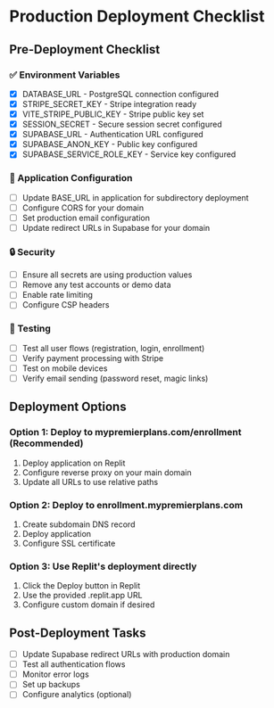 # Production Deployment Checklist

## Pre-Deployment Checklist

### ✅ Environment Variables
- [x] DATABASE_URL - PostgreSQL connection configured
- [x] STRIPE_SECRET_KEY - Stripe integration ready
- [x] VITE_STRIPE_PUBLIC_KEY - Stripe public key set
- [x] SESSION_SECRET - Secure session secret configured
- [x] SUPABASE_URL - Authentication URL configured
- [x] SUPABASE_ANON_KEY - Public key configured
- [x] SUPABASE_SERVICE_ROLE_KEY - Service key configured

### 🔧 Application Configuration
- [ ] Update BASE_URL in application for subdirectory deployment
- [ ] Configure CORS for your domain
- [ ] Set production email configuration
- [ ] Update redirect URLs in Supabase for your domain

### 🔒 Security
- [ ] Ensure all secrets are using production values
- [ ] Remove any test accounts or demo data
- [ ] Enable rate limiting
- [ ] Configure CSP headers

### 📱 Testing
- [ ] Test all user flows (registration, login, enrollment)
- [ ] Verify payment processing with Stripe
- [ ] Test on mobile devices
- [ ] Verify email sending (password reset, magic links)

## Deployment Options

### Option 1: Deploy to mypremierplans.com/enrollment (Recommended)
1. Deploy application on Replit
2. Configure reverse proxy on your main domain
3. Update all URLs to use relative paths

### Option 2: Deploy to enrollment.mypremierplans.com
1. Create subdomain DNS record
2. Deploy application
3. Configure SSL certificate

### Option 3: Use Replit's deployment directly
1. Click the Deploy button in Replit
2. Use the provided .replit.app URL
3. Configure custom domain if desired

## Post-Deployment Tasks
- [ ] Update Supabase redirect URLs with production domain
- [ ] Test all authentication flows
- [ ] Monitor error logs
- [ ] Set up backups
- [ ] Configure analytics (optional)